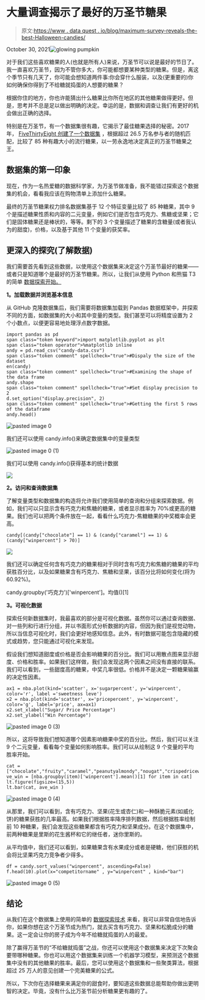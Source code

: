 # 大量调查揭示了最好的万圣节糖果

> 原文:[https://www . data quest . io/blog/maximum-survey-reveals-the-best-Halloween-candies/](https://www.dataquest.io/blog/enormous-survey-reveals-the-best-halloween-candies/)

October 30, 2021![glowing pumpkin](../Images/274dfbe28bbd8cb9a305bcb6dc48af44.png)

对于我们这些喜欢糖果的人(也就是所有人)来说，万圣节可以说是最好的节日了。我一直喜欢万圣节，因为不管你多大，你可能都想要某种类型的糖果。但是，离这个季节只有几天了，你可能会想知道两件事:你会穿什么服装，以及(更重要的)你如何确保你得到了不给糖就捣蛋的人想要的糖果？

根据你住的地方，你也许能猜出什么糖果比你所在地区的其他糖果做得更好。但是，思考并不总是足以做出明确的决定。幸运的是，数据和调查让我们有更好的机会做出正确的选择。

特别是在万圣节，有一个数据集很有趣，它揭示了最佳糖果选择的秘密。2017 年， [FiveThirtyEight 创建了一个数据集](https://fivethirtyeight.com/videos/the-ultimate-halloween-candy-power-ranking/) ，根据超过 26.5 万名参与者的随机匹配，比较了 85 种有趣大小的流行糖果，以一劳永逸地决定真正的万圣节糖果之王。

## 数据集的第一印象

现在，作为一名热爱糖的数据科学家，为万圣节做准备，我不能错过探索这个数据集的机会，看看我应该在购物清单上添加什么糖果。

最终的万圣节糖果权力排名数据集基于 12 个特征变量比较了 85 种糖果，其中 9 个是描述糖果性质和内容的二元变量，例如它们是否包含巧克力、焦糖或坚果；它们是固体糖果还是棒状的，等等。剩下的 3 个变量描述了糖果的含糖量(或者我认为的甜度)，价格，以及基于其他 11 个变量的获奖率。

## 更深入的探究(了解数据)

我们需要首先看到这些数据，以使用这个数据集来决定这个万圣节最好的糖果——或者只是知道哪个是最好的万圣节糖果。所以，让我们从使用 Python 和熊猫 T3 的简单 [数据探索开始。](https://www.dataquest.io/course/pandas-fundamentals/)

**1。加载数据并浏览基本信息**

从 GitHub 克隆数据集后，我们需要将数据集加载到 Pandas 数据框架中，并探索不同的方面，如数据集的大小和其中变量的类型。我们甚至可以将精度设置为 2 个小数点，以便更容易地处理浮点数字数据。

```
import pandas as pd
span class="token keyword">import matplotlib.pyplot as plt
span class="token operator">%matplotlib inline
andy = pd.read_csv("candy-data.csv")
span class="token comment" spellcheck="true">#Dispaly the size of the dataset
en(candy)
span class="token comment" spellcheck="true">#Examining the shape of the data frame
andy.shape
span class="token comment" spellcheck="true">#Set display precision to 2
d.set_option("display.precision", 2)
span class="token comment" spellcheck="true">#Getting the first 5 rows of the dataframe
andy.head()
```

![](../Images/63af0ae6644a74b1d9258c3d84da9ae3.png "pasted image 0")

我们还可以使用 candy.info()来确定数据集中的变量类型

![](../Images/519cceb3084c9e47bfb5f53b7aa08a78.png "pasted image 0 (1)")

我们可以使用 candy.info()获得基本的统计数据

![](../Images/a891222e5c5c0bf13355bc81b08e777a.png)

**2。访问和查询数据集**

了解变量类型和数据集的构造将允许我们使用简单的查询和分组来探索数据。例如，我们可以只显示含有巧克力和焦糖的糖果，或者显示胜率为 70%或更高的糖果。我们也可以把两个条件放在一起，看看什么巧克力-焦糖糖果的中奖概率会更高。

```
candy[(candy["chocolate"] == 1) & (candy["caramel"] == 1) & (candy["winpercent"] > 70)]
```

![](../Images/52b13b2a1e5456b8987a5bbde81a3994.png)

我们还可以确定任何含有巧克力的糖果相对于同时含有巧克力和焦糖的糖果的平均获胜百分比，以及如果糖果含有巧克力、焦糖和坚果，该百分比将如何变化(将为 60.92%)。

candy.groupby('巧克力')['winpercent']。均值()[1]

**3。可视化数据**

探索任何新数据集时，我最喜欢的部分是可视化数据。虽然你可以通过查询数据、对一些列和行进行分组，并以书面形式分析数据的内容，但因为我们是视觉动物，所以当信息可视化时，我们会更好地感知信息。此外，有时数据可能包含隐藏的模式或趋势，您只能通过可视化来发现。

假设我们想知道甜度或价格是否会影响糖果的百分比。我们可以用散点图来显示甜度、价格和胜率。如果我们这样做，我们会发现这两个因素之间没有直接的联系。我们可以看到，一些甜度高的糖果，中奖几率很低。价格并不是决定一颗糖果输赢的决定性因素。

```
ax1 = nba.plot(kind='scatter', x='sugarpercent', y='winpercent', color='r', label ='sweetness leve')
x2 = nba.plot(kind='scatter', x='pricepercent', y='winpercent', color='g', label='price', ax=ax1)
x2.set_xlabel("Sugar/ Price Percentage")
x2.set_ylabel("Win Percentage")
```

![](../Images/d4501be88f5ba280898a2f0a837b90c4.png "pasted image 0 (3)")

所以，这将导致我们想知道哪个因素影响糖果中奖的百分比。然后，我们可以关注 9 个二元变量，看看每个变量如何影响胜率。我们可以从绘制这 9 个变量的平均胜率开始。

```
cat = ["chocolate","fruity","caramel","peanutyalmondy","nougat","crispedricewafer","hard","bar","pluribus"]
ve_win = [nba.groupby(item)['winpercent'].mean()[1] for item in cat]
lt.figure(figsize=(15,5))
lt.bar(cat, ave_win )
```

![](../Images/29bba05d3561ad2632606e146a69a6dc.png "pasted image 0 (4)")

从那里，我们可以看到，含有巧克力、坚果(花生或杏仁)和一种酥脆元素(如威化饼)的糖果获胜的几率最高。如果我们根据胜率降序排列数据，然后根据胜率绘制前 10 种糖果，我们会发现这些糖果都含有巧克力和坚果成分。在这个数据集中，前两种糖果是里斯的花生酱杯和它的继任者，迷你里斯的。

从平均值中，我们还可以看到，如果糖果含有水果成分或者是硬糖，他们获胜的机会将比坚果巧克力竞争者少得多。

```
df = candy.sort_values("winpercent", ascending=False)
f.head(10).plot(x="competitorname" , y="winpercent" , kind="bar")
```

![](../Images/733c810fafcebbeaa47360c31afa64d9.png "pasted image 0 (5)")

## 结论

从我们在这个数据集上使用的简单的 [数据探索技术](https://www.dataquest.io/course/exploratory-data-visualization/) 来看，我可以非常自信地告诉你，如果你想在这个万圣节成为热门，就去买含有巧克力、坚果和松脆成分的糖果。这一定会让你的房子成为今年不给糖就捣蛋的人的最爱。

除了赢得万圣节的“不给糖就捣蛋”之战，你还可以使用这个数据集来决定下次聚会要带哪种糖果。你也可以用这个数据集来训练一个机器学习模型，来预测这个数据集中没有的其他糖果的胜率。最后，您可以使用这个数据集和一些聚类算法，根据超过 25 万人的意见创建一个完美糖果的公式。

所以，下次你在选择糖果来满足你的甜食时，要知道这些数据总能帮助你做出更明智的决定。毕竟，没有什么比万圣节前分析糖果更有趣的了。